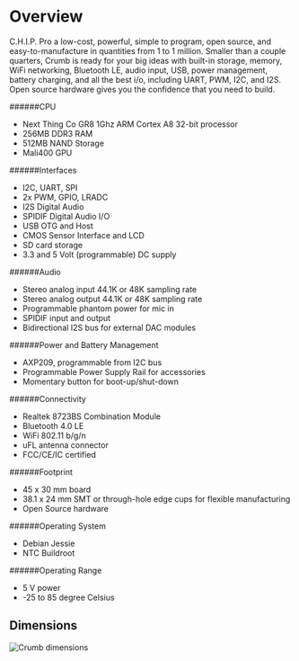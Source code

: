 # Overview

C.H.I.P. Pro a low-cost, powerful, simple to program, open source, and easy-to-manufacture in quantities from 1 to 1 million. Smaller than a couple quarters, Crumb is ready for your big ideas with built-in storage, memory, WiFi networking, Bluetooth LE, audio input, USB, power management, battery charging, and all the best i/o, including UART, PWM, I2C, and I2S. Open source hardware gives you the confidence that you need to build.

######CPU

* Next Thing Co GR8 1Ghz ARM Cortex A8 32-bit processor
* 256MB DDR3 RAM
* 512MB NAND Storage
* Mali400 GPU

######Interfaces

* I2C, UART, SPI
* 2x PWM, GPIO, LRADC
* I2S Digital Audio
* SPIDIF Digital Audio I/O
* USB OTG and Host
* CMOS Sensor Interface and LCD
* SD card storage
* 3.3 and 5 Volt (programmable) DC supply

######Audio

* Stereo analog input 44.1K or 48K sampling rate
* Stereo analog output 44.1K or 48K sampling rate
* Programmable phantom power for mic in
* SPIDIF input and output
* Bidirectional I2S bus for external DAC modules

######Power and Battery Management

* AXP209, programmable from I2C bus
* Programmable Power Supply Rail for accessories
* Momentary button for boot-up/shut-down

######Connectivity

* Realtek 8723BS Combination Module
* Bluetooth 4.0 LE
* WiFi 802.11 b/g/n
* uFL antenna connector
* FCC/CE/IC certified

######Footprint

* 45 x 30 mm board
* 38.1 x 24 mm SMT or through-hole edge cups for flexible manufacturing
* Open Source hardware

######Operating System

* Debian Jessie
* NTC Buildroot

######Operating Range

* 5 V power
* -25 to 85 degree Celsius

## Dimensions

![Crumb dimensions](images/CHIPPro-dims.jpg)
